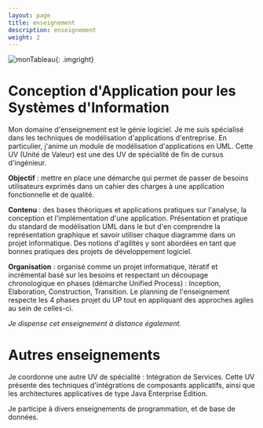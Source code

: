 ```yaml
---
layout: page
title: enseignement
description: enseignement
weight: 2
---
```



![monTableau]({{site.url}}/img/tableau.jpg){: .imgright}



# Conception d'Application pour les Systèmes d'Information

Mon domaine d'enseignement est le génie logiciel. Je me suis spécialisé dans les techniques de modélisation d'applications d'entreprise. En particulier, j'anime un module de modélisation d'applications en UML. Cette UV (Unité de Valeur) est une des UV de spécialité de fin de cursus d'ingénieur.  

**Objectif** : mettre en place une démarche qui permet de passer de besoins utilisateurs exprimés dans un cahier des charges à une application fonctionnelle et de qualité.  

**Contenu** : des bases théoriques et applications pratiques sur l'analyse, la conception et l'implémentation d'une application. Présentation et pratique du standard de modélisation UML dans le but d'en comprendre la représentation graphique et savoir utiliser chaque diagramme dans un projet informatique. Des notions d'agilités y sont abordées en tant que bonnes pratiques des projets de développement logiciel.  

**Organisation** : organisé comme un projet informatique, itératif et incrémental basé sur les besoins et respectant un découpage chronologique en phases (démarche Unified Process) : Inception, Elaboration, Construction, Transition. Le planning de l'enseignement respecte les 4 phases projet du UP tout en appliquant des approches agiles au sein de celles-ci.  

*Je dispense cet enseignement à distance également.*

# Autres enseignements

Je coordonne une autre UV de spécialité : Intégration de Services. Cette UV présente des techniques d'intégrations de composants applicatifs, ainsi que les architectures applicatives de type Java Enterprise Edition.  

Je participe à divers enseignements de programmation, et de base de données.
